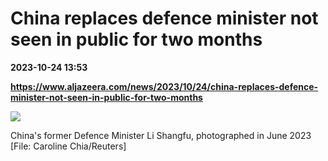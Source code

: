 # China replaces defence minister not seen in public for two months

**2023-10-24 13:53**

**https://www.aljazeera.com/news/2023/10/24/china-replaces-defence-minister-not-seen-in-public-for-two-months**

![](https://www.aljazeera.com/wp-content/uploads/2023/10/2023-10-24T114521Z_1347034327_RC20B1A1MB7R_RTRMADP_3_CHINA-POLITICS-DEFENCE-1698150091.jpg?resize=770%2C513&quality=80)

China's former Defence Minister Li Shangfu, photographed in June 2023 \[File: Caroline Chia/Reuters\]